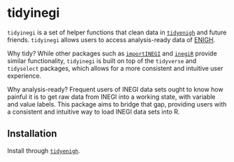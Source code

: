 # tidyinegi

`tidyinegi` is a set of helper functions that clean data in
[`tidyenigh`](https://github.com/estebandegetau/tidyenigh) and future
friends. `tidyinegi` allows users to access analysis-ready data of
[ENIGH](https://www.inegi.org.mx/programas/enigh/nc/2022/).

Why tidy? While other packages such as
[`importINEGI`](https://github.com/crenteriam/importinegi) and
[`inegiR`](https://github.com/Eflores89/inegiR) provide similar
functionality, `tidyinegi` is built on top of the `tidyverse` and
`tidyselect` packages, which allows for a more consistent and intuitive
user experience.

Why analysis-ready? Frequent users of INEGI data sets ought to know how
painful it is to get raw data from INEGI into a working state, with
variable and value labels. This package aims to bridge that gap,
providing users with a consistent and intuitive way to load INEGI data
sets into R.

## Installation

Install through
[`tidyenigh`](https://github.com/estebandegetau/tidyenigh).
